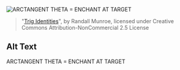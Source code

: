 ![ARCTANGENT THETA = ENCHANT AT TARGET](https://imgs.xkcd.com/comics/trig_identities.png)
> "[Trig Identities](https://xkcd.com/2070/)", by Randall Munroe, licensed under Creative Commons Attribution-NonCommercial 2.5 License

## Alt Text
ARCTANGENT THETA = ENCHANT AT TARGET
